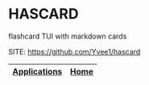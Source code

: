 # HASCARD

 flashcard TUI with markdown cards

 SITE: https://github.com/Yvee1/hascard

 | [Applications](https://portable-linux-apps.github.io/apps.html) | [Home](https://portable-linux-apps.github.io)
 | --- | --- |
